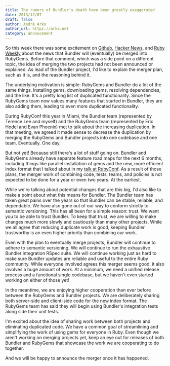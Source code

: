```yaml
---
title: The rumors of Bundler's death have been greatly exaggerated
date: 2013/12/07
draft: false
author: André Arko
author_url: https://arko.net
category: annoucement
---
```


So this week there was some excitement on [Github](https://github.com/jruby/jruby/issues/1146#issuecomment-29714318), [Hacker News](https://news.ycombinator.com/item?id=6841855), and [Ruby Weekly](http://rubyweekly.com/issues/173) about the news that Bundler will (eventually) be merged into RubyGems. Before that comment, which was a side point on a different topic, the idea of merging the two projects had not been announced or explained. As lead of the Bundler project, I'd like to explain the merger plan, such as it is, and the reasoning behind it.

The underlying motivation is simple: RubyGems and Bundler do a lot of the same things. Installing gems, downloading gems, resolving dependencies, and the like. It's a pretty long list of duplicated functionality. Since the RubyGems team now values many features that started in Bundler, they are also adding them, leading to even more duplicated functionality.

During RubyConf this year in Miami, the Bundler team (represented by Terence Lee and myself) and the RubyGems team (represented by Eric Hodel and Evan Phoenix) met to talk about the increasing duplication. In that meeting, we agreed it made sense to decrease the duplication by merging the RubyGems and Bundler projects into one codebase and one team. Eventually. One day.

But not yet! Because still there's a lot of stuff going on. Bundler and RubyGems already have separate feature road maps for the next 6 months, including things like parallel installation of gems and the new, more efficient index format that I talked about in my [talk at RubyConf](https://www.youtube.com/watch?v=-kyhz_VZMMM). As a result of those plans, the merger work of combining code, tests, teams, and policies is not expected to be done for a year or even two years. At the earliest.

While we're talking about potential changes that are this big, I'd also like to make a point about what this means for Bundler. The Bundler team has taken great pains over the years so that Bundler can be stable, reliable, and dependable. We have also gone out of our way to conform strictly to semantic versioning. This has all been for a simple reason: trust. We want you to be able to trust Bundler. To keep that trust, we are willing to make changes much more slowly and cautiously than many other projects. While we all agree that reducing duplicate work is good, keeping Bundler trustworthy is an even higher priority than combining our work.

Even with the plan to eventually merge projects, Bundler will continue to adhere to semantic versioning. We will continue to run the exhaustive Bundler integration RSpec suite. We will continue working just as hard to make sure Bundler updates are reliable and useful to the entire Ruby community. While everyone involved agrees this merger seems good, it also involves a huge amount of work. At a minimum, we need a unified release process and a functional single codebase, but we haven't even started working on either of those yet!

In the meantime, we are enjoying higher cooperation than ever before between the RubyGems and Bundler projects. We are deliberately sharing both server-side and client-side code for the new index format. The RubyGems team has said they will begin using Bundler's integration tests along side their unit tests.

I'm excited about the idea of sharing work between both projects and eliminating duplicated code. We have a common goal of streamlining and simplifying the work of using gems for everyone in Ruby. Even though we aren't working on merging projects yet, keep an eye out for releases of both Bundler and RubyGems that showcase the work we are cooperating to do together.

And we will be happy to announce the merger once it has happened.

